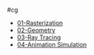 #cg 

- [01-Rasterization](01-Rasterization.md)
- [02-Geometry](02-Geometry.md)
- [03-Ray Tracing](03-Ray%20Tracing.md)
- [04-Animation Simulation](04-Animation%20Simulation.md)
